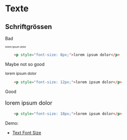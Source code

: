 # Texte

## Schriftgrössen

<div class="flex flex-wrap">
<div class="w-1/6">
	<p>
		Bad
	<p>
</div>
<div class="w-2/6">
	<p style="font-size: 8px;">lorem ipsum dolor</p>
</div>
<div class="w-3/6">

``` html
	<p style="font-size: 8px;">lorem ipsum dolor</p>
```
</div>
<div class="w-1/6">
	<p>
		Maybe not so good
	<p>
</div>
<div class="w-2/6">
	<p style="font-size: 12px;">lorem ipsum dolor</p>
</div>
<div class="w-3/6">

``` html
	<p style="font-size: 12px;">lorem ipsum dolor</p>
```
</div>
<div class="w-1/6">
	<p>
		Good
	<p>
</div>
<div class="w-2/6">
	<p style="font-size: 18px;">lorem ipsum dolor</p>
</div>
<div class="w-3/6">

``` html
	<p style="font-size: 18px;">lorem ipsum dolor</p>
```
</div>
</div>

Demo:

- [Text Font Size](/demo/text-font-size)
